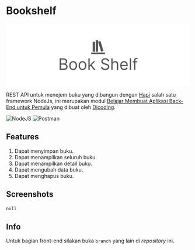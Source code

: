 # Bookshelf

![Bookshelf image](bookshelf.jpg)

REST API untuk menejem buku yang dibangun dengan [Hapi](https://hapi.dev/) salah satu framework NodeJs, ini merupakan modul [Belajar Membuat Aplikasi Back-End untuk Pemula](https://www.dicoding.com/academies/261/)  yang dibuat oleh [Dicoding](https://www.dicoding.com/).

![NodeJS](https://img.shields.io/badge/node.js-6DA55F?style=for-the-badge&logo=node.js&logoColor=white) ![Postman](https://img.shields.io/badge/Postman-FF6C37?style=for-the-badge&logo=postman&logoColor=white)

## Features

1. Dapat menyimpan buku.
2. Dapat menampilkan seluruh buku.
3. Dapat menampilkan detail buku.
4. Dapat mengubah data buku.
5. Dapat menghapus buku.

## Screenshots

`null`

## Info

Untuk bagian front-end silakan buka `branch` yang lain di *repository* ini.
